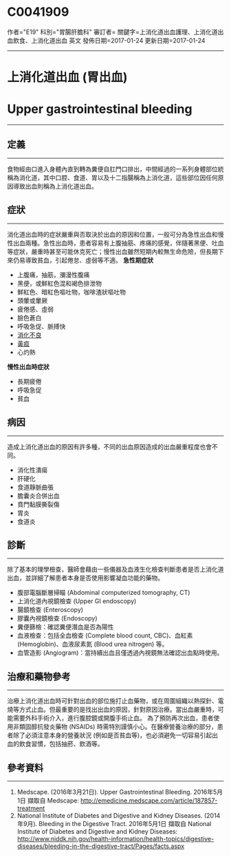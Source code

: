# C0041909
作者="E19"
科別="胃腸肝膽科"
審訂者=
關鍵字=上消化道出血護理、上消化道出血飲食、上消化道出血 英文
發佈日期=2017-01-24
更新日期=2017-01-24

----------
# 上消化道出血 (胃出血) 
# Upper gastrointestinal bleeding
----------
## 定義
----------

食物經由口進入身體內直到轉為糞便自肛門口排出，中間經過的一系列身體部位統稱為消化道，其中口腔、食道、胃以及十二指腸稱為上消化道，這些部位因任何原因導致出血則稱為上消化道出血。

## 症狀
----------

消化道出血時的症狀嚴重與否取決於出血的原因和位置，一般可分為急性出血和慢性出血兩種。急性出血時，患者容易有上腹抽筋、疼痛的感覺，伴隨著黑便、吐血等症狀，嚴重時甚至可能休克死亡；慢性出血雖然短期內較無生命危險，但長期下來仍易導致貧血，引起倦怠、虛弱等不適。
**急性期症狀**

- 上腹痛，抽筋，瀰漫性腹痛
- 黑便，或鮮紅色混和褐色排泄物
- 鮮紅色、暗紅色嘔吐物，咖啡渣狀嘔吐物
- 頭暈或暈厥
- 疲倦感、虛弱
- 臉色蒼白
- 呼吸急促、脈搏快
- [消化不良](C0013395)
- [黃疸](C0022346)
- 心灼熱

**慢性出血時症狀**

- 長期疲倦
- 呼吸急促
- 貧血 
## 病因
----------

造成上消化道出血的原因有許多種，不同的出血原因造成的出血嚴重程度也會不同。

- 消化性潰瘍
- 肝硬化
- 食道靜脈曲張
- 膽囊炎合併出血
- 賁門黏膜撕裂傷
- 胃炎
- 食道炎 
## 診斷
----------

除了基本的理學檢查，醫師會藉由一些儀器及血液生化檢查判斷患者是否上消化道出血，並詳細了解患者本身是否使用影響凝血功能的藥物。

- 腹部電腦斷層掃瞄 (Abdominal computerized tomography, CT) 
- 上消化道內視鏡檢查 (Upper GI endoscopy) 
- 腸鏡檢查 (Enteroscopy) 
- 膠囊內視鏡檢查 (Endoscopy) 
- 糞便篩檢：確認糞便潛血是否為陽性
- 血液檢查：包括全血檢查 (Complete blood count, CBC)、血紅素 (Hemoglobin)、血液尿素氮 (Blood urea nitrogen) 等。
- 血管造影 (Angiogram)：當持續出血且僅透過內視鏡無法確認出血點時使用。
## 治療和藥物參考
----------

治療上消化道出血時可針對出血的部位施打止血藥物，或在周圍組織以熱探針、電燒等方式止血。但最重要的是找出出血的原因，針對原因治療。當出血嚴重時，可能需要外科手術介入，進行腹腔鏡或開腹手術止血。 
為了預防再次出血，患者使用非類固醇抗發炎藥物 (NSAIDs) 時需特別謹慎小心。在醫療營養治療的部分，患者除了必須注意本身的營養狀況 (例如是否貧血等)，也必須避免一切容易引起出血的飲食習慣，包括抽菸、飲酒等。 

## 參考資料
----------
1. Medscape. (2016年3月21日). Upper Gastrointestinal Bleeding. 2016年5月1日 擷取自 Medscape: 
  http://emedicine.medscape.com/article/187857-treatment
2. National Institute of Diabetes and Digestive and Kidney Diseases. (2014年9月). Bleeding in the Digestive Tract. 2016年5月1日 擷取自 National Institute of Diabetes and Digestive and Kidney Diseases: 
  http://www.niddk.nih.gov/health-information/health-topics/digestive-diseases/bleeding-in-the-digestive-tract/Pages/facts.aspx

